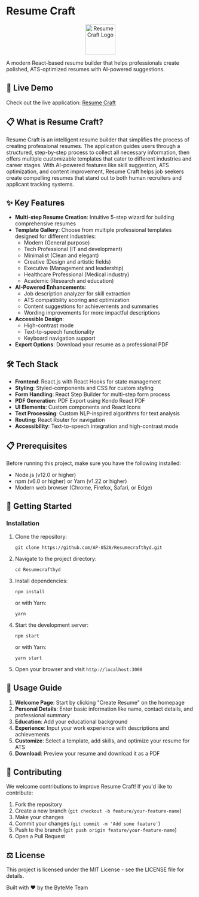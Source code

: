 # Resume Craft

<p align="center">
  <img src="public/logo192.png" alt="Resume Craft Logo" width="80" />
</p>

A modern React-based resume builder that helps professionals create polished, ATS-optimized resumes with AI-powered suggestions.

## 🚀 Live Demo
 
Check out the live application: [Resume Craft](https://resumecrafthyd.vercel.app/)

## 📋 What is Resume Craft?

Resume Craft is an intelligent resume builder that simplifies the process of creating professional resumes. The application guides users through a structured, step-by-step process to collect all necessary information, then offers multiple customizable templates that cater to different industries and career stages. With AI-powered features like skill suggestion, ATS optimization, and content improvement, Resume Craft helps job seekers create compelling resumes that stand out to both human recruiters and applicant tracking systems.

## ✨ Key Features

- **Multi-step Resume Creation**: Intuitive 5-step wizard for building comprehensive resumes
- **Template Gallery**: Choose from multiple professional templates designed for different industries:
  - Modern (General purpose)
  - Tech Professional (IT and development)
  - Minimalist (Clean and elegant)
  - Creative (Design and artistic fields)
  - Executive (Management and leadership)
  - Healthcare Professional (Medical industry)
  - Academic (Research and education)
- **AI-Powered Enhancements**:
  - Job description analyzer for skill extraction
  - ATS compatibility scoring and optimization
  - Content suggestions for achievements and summaries
  - Wording improvements for more impactful descriptions
- **Accessible Design**:
  - High-contrast mode
  - Text-to-speech functionality
  - Keyboard navigation support
- **Export Options**: Download your resume as a professional PDF

## 🛠️ Tech Stack

- **Frontend**: React.js with React Hooks for state management
- **Styling**: Styled-components and CSS for custom styling
- **Form Handling**: React Step Builder for multi-step form process
- **PDF Generation**: PDF Export using Kendo React PDF
- **UI Elements**: Custom components and React Icons
- **Text Processing**: Custom NLP-inspired algorithms for text analysis
- **Routing**: React Router for navigation
- **Accessibility**: Text-to-speech integration and high-contrast mode

## 📋 Prerequisites

Before running this project, make sure you have the following installed:

- Node.js (v12.0 or higher)
- npm (v6.0 or higher) or Yarn (v1.22 or higher)
- Modern web browser (Chrome, Firefox, Safari, or Edge)

## 🚀 Getting Started

### Installation

1. Clone the repository:
   ```
   git clone https://github.com/AP-0528/Resumecrafthyd.git
   ```

2. Navigate to the project directory:
   ```
   cd Resumecrafthyd
   ```

3. Install dependencies:
   ```
   npm install
   ```
   or with Yarn:
   ```
   yarn
   ```

4. Start the development server:
   ```
   npm start
   ```
   or with Yarn:
   ```
   yarn start
   ```

5. Open your browser and visit `http://localhost:3000`

## 📱 Usage Guide

1. **Welcome Page**: Start by clicking "Create Resume" on the homepage
2. **Personal Details**: Enter basic information like name, contact details, and professional summary
3. **Education**: Add your educational background
4. **Experience**: Input your work experience with descriptions and achievements
5. **Customize**: Select a template, add skills, and optimize your resume for ATS
6. **Download**: Preview your resume and download it as a PDF

## 🤝 Contributing

We welcome contributions to improve Resume Craft! If you'd like to contribute:

1. Fork the repository
2. Create a new branch (`git checkout -b feature/your-feature-name`)
3. Make your changes
4. Commit your changes (`git commit -m 'Add some feature'`)
5. Push to the branch (`git push origin feature/your-feature-name`)
6. Open a Pull Request

## ⚖️ License

This project is licensed under the MIT License - see the LICENSE file for details.


Built with ❤️ by the ByteMe Team
